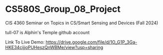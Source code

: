 # CS580S_Group_08_Project
CIS 4360 Seminar on Topics in CS/Smart Sensing and Devices (Fall 2024)


tull-07 is Alphin's Temple github account



Link To Live Demo: https://drive.google.com/file/d/1O_G1P_3Ga-HKE34cijjoPUHeszQnWBMe/view?usp=sharing 
